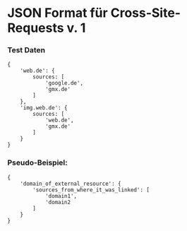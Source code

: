# JSON Format für Cross-Site-Requests v. 1

### Test Daten
```
{
    'web.de': {
        sources: [
            'google.de',
            'gmx.de'
        ]
    },
    'img.web.de': {
        sources: [
            'web.de',
            'gmx.de'
        ]
    }
}
```

### Pseudo-Beispiel:
```
{
    'domain_of_external_resource': {
        'sources_from_where_it_was_linked': [
            'domain1',
            'domain2
        ]
    }
}
```
